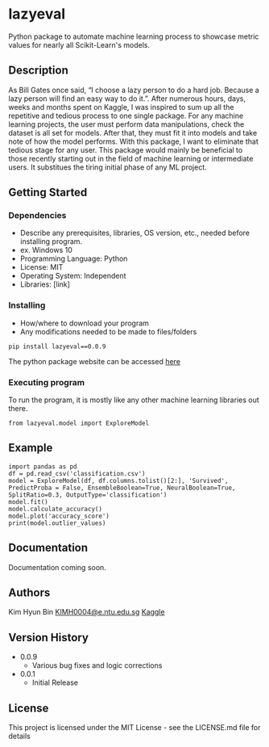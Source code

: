 # lazyeval

Python package to automate machine learning process to showcase metric values for nearly all Scikit-Learn's models. 

## Description

As Bill Gates once said, “I choose a lazy person to do a hard job. Because a lazy person will find an easy way to do it.”.
After numerous hours, days, weeks and months spent on Kaggle, I was inspired to sum up all the repetitive and tedious process to one single package. 
For any machine learning projects, the user must perform data manipulations, check the dataset is all set for models.
After that, they must fit it into models and take note of how the model performs. 
With this package, I want to eliminate that tedious stage for any user. 
This package would mainly be beneficial to those recently starting out in the field of machine learning or intermediate users. 
It substitues the tiring initial phase of any ML project.

## Getting Started

### Dependencies

* Describe any prerequisites, libraries, OS version, etc., needed before installing program.
* ex. Windows 10
* Programming Language: Python
* License: MIT
* Operating System: Independent
* Libraries: [link]

### Installing

* How/where to download your program
* Any modifications needed to be made to files/folders
```
pip install lazyeval==0.0.9
```
The python package website can be accessed [here](https://pypi.org/project/lazyeval/0.0.9/) 

### Executing program

To run the program, it is mostly like any other machine learning libraries out there. 
```
from lazyeval.model import ExploreModel
```
## Example 
```
import pandas as pd
df = pd.read_csv('classification.csv')
model = ExploreModel(df, df.columns.tolist()[2:], 'Survived', PredictProba = False, EnsembleBoolean=True, NeuralBoolean=True, SplitRatio=0.3, OutputType='classification')
model.fit()
model.calculate_accuracy()
model.plot('accuracy_score')
print(model.outlier_values)
```

## Documentation

Documentation coming soon.

## Authors

Kim Hyun Bin 
KIMH0004@e.ntu.edu.sg
[Kaggle](https://www.kaggle.com/kimmik123)

## Version History

* 0.0.9
    * Various bug fixes and logic corrections
* 0.0.1
    * Initial Release

## License

This project is licensed under the MIT License - see the LICENSE.md file for details

